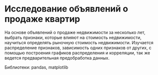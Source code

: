 # Исследование объявлений о продаже квартир

На основе объявлений о продаже недвижимости за несколько лет, выбрать признаки, которые влияют на стоимость недвижимости,
научиться определять рыночную стоимость недвижимости.
Изучается распределение признаков, зависимость одних признаков от других, с помощью построения графиков распределения и корреляции, так же ведется предварительная предобработка данных.

Библиотеки: pandas, matplotlib
